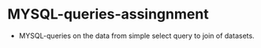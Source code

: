 # MYSQL-queries-assingnment
* MYSQL-queries on the data from simple select query to join of datasets.
